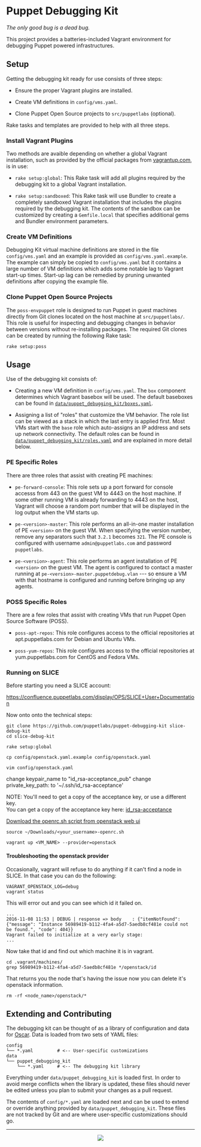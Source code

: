 # Puppet Debugging Kit
_The only good bug is a dead bug._

This project provides a batteries-included Vagrant environment for debugging Puppet powered infrastructures.


## Setup

Getting the debugging kit ready for use consists of three steps:

  - Ensure the proper Vagrant plugins are installed.

  - Create VM definitions in `config/vms.yaml`.

  - Clone Puppet Open Source projects to `src/puppetlabs` (optional).

Rake tasks and templates are provided to help with all three steps.

### Install Vagrant Plugins

Two methods are avaible depending on whether a global Vagrant installation, such as provided by the official packages from [vagrantup.com](http://vagrantup.com), is in use:

  - `rake setup:global`:
    This Rake task will add all plugins required by the debugging kit to a global Vagrant installation.

  - `rake setup:sandboxed`:
    This Rake task will use Bundler to create a completely sandboxed Vagrant installation that includes the plugins required by the debugging kit.
    The contents of the sandbox can be customized by creating a `Gemfile.local` that specifies additional gems and Bundler environment parameters.

### Create VM Definitions

Debugging Kit virtual machine definitions are stored in the file `config/vms.yaml` and an example is provided as `config/vms.yaml.example`.
The example can simply be copied to `config/vms.yaml` but it contains a large number of VM definitions which adds some notable lag to Vagrant start-up times.
Start-up lag can be remedied by pruning unwanted definitions after copying the example file.

### Clone Puppet Open Source Projects

The `poss-envpuppet` role is designed to run Puppet in guest machines directly from Git clones located on the host machine at `src/puppetlabs/`.
This role is useful for inspecting and debugging changes in behavior between versions without re-installing packages.
The required Git clones can be created by running the following Rake task:

    rake setup:poss


## Usage

Use of the debugging kit consists of:

  - Creating a new VM definition in `config/vms.yaml`.
    The `box` component determines which Vagrant basebox will be used.
    The default baseboxes can be found in [`data/puppet_debugging_kit/boxes.yaml`](https://github.com/puppetlabs/puppet-debugging-kit/blob/internal/data/puppet_debugging_kit/boxes.yaml).

  - Assigning a list of "roles" that customize the VM behavior.
    The role list can be viewed as a stack in which the last entry is applied first.
    Most VMs start with the `base` role which auto-assigns an IP address and sets up network connectivity.
    The default roles can be found in [`data/puppet_debugging_kit/roles.yaml`](https://github.com/puppetlabs/puppet-debugging-kit/blob/internal/data/puppet_debugging_kit/roles.yaml) and are explained in more detail below.


### PE Specific Roles

There are three roles that assist with creating PE machines:

  - `pe-forward-console`:
    This role sets up a port forward for console accesss from 443 on the guest VM to 4443 on the host machine.
    If some other running VM is already forwarding to 4443 on the host, Vagrant will choose a random port number that will be displayed in the log output when the VM starts up.

  - `pe-<version>-master`:
    This role performs an all-in-one master installation of PE `<version>` on the guest VM.
    When specifying the version number, remove any separators such that `3.2.1` becomes `321`.
    The PE console is configured with username `admin@puppetlabs.com` and password `puppetlabs`.

  - `pe-<version>-agent`:
    This role performs an agent installation of PE `<version>` on the guest VM.
    The agent is configured to contact a master running at `pe-<version>-master.puppetdebug.vlan` --- so ensure a VM with that hostname is configured and running before bringing up any agents.


### POSS Specific Roles

There are a few roles that assist with creating VMs that run Puppet Open Source Software (POSS).

  - `poss-apt-repos`:
    This role configures access to the official repositories at apt.puppetlabs.com for Debian and Ubuntu VMs.

  - `poss-yum-repos`:
    This role configures access to the official repositories at yum.puppetlabs.com for CentOS and Fedora VMs.

### Running on SLICE

Before starting you need a SLICE account:

https://confluence.puppetlabs.com/display/OPS/SLICE+User+Documentation

Now onto onto the technical steps:

```
git clone https://github.com/puppetlabs/puppet-debugging-kit slice-debug-kit
cd slice-debug-kit

rake setup:global

cp config/openstack.yaml.example config/openstack.yaml

vim config/openstack.yaml
```

change keypair_name to "id_rsa-acceptance_pub"
change private_key_path: to '~/.ssh/id_rsa-acceptance'

NOTE: You'll need to get a copy of the acceptance key, or use a different key.  
You can get a copy of the acceptance key here: [id_rsa-acceptance](https://github.com/puppetlabs/puppetlabs-modules/blob/c458230ae5ccb85053620ddb69b69be4f3681567/secure/jenkins/id_rsa-acceptance)

[Download the openrc.sh script from openstack web ui](https://confluence.puppetlabs.com/display/OPS/SLICE+User+Documentation#SLICEUserDocumentation-downloading_openstack_rcDownloadingOpenStackRCFileforAPIAccess)

```
source ~/Downloads/<your_username>-openrc.sh

vagrant up <VM_NAME> --provider=openstack
```

#### Troubleshooting the openstack provider

Occasionally, vagrant will refuse to do anything if it can't find a node in SLICE.  In that case you can do the following:

```
VAGRANT_OPENSTACK_LOG=debug
vagrant status 
```

This will error out and you can see which id it failed on.  

```
...
2016-11-08 11:53 | DEBUG | response => body    : {"itemNotFound": {"message": "Instance 56989419-b112-4fa4-a5d7-5aedb8cf481e could not be found.", "code": 404}}
Vagrant failed to initialize at a very early stage:
...
```

Now take that id and find out which machine it is in vagrant.

```
cd .vagrant/machines/
grep 56989419-b112-4fa4-a5d7-5aedb8cf481e */openstack/id
```

That returns you the node that's having the issue now you can delete it's openstack information.

```
rm -rf <node_name>/openstack/*
```

## Extending and Contributing

The debugging kit can be thought of as a library of configuration and data for [Oscar](https://github.com/adrienthebo/oscar).
Data is loaded from two sets of YAML files:

```
config
└── *.yaml         # <-- User-specific customizations
data
└── puppet_debugging_kit
    └── *.yaml     # <-- The debugging kit library
```

Everything under `data/puppet_debugging_kit` is loaded first.
In order to avoid merge conflicts when the library is updated, these files should never be edited unless you plan to submit your changes as a pull request.

The contents of `config/*.yaml` are loaded next and can be used to extend or override anything provided by `data/puppet_debugging_kit`.
These files are not tracked by Git and are where user-specific customizations should go.

---
<p align="center">
  <img src="http://i.imgur.com/TFTT0Jh.png" />
</p>
